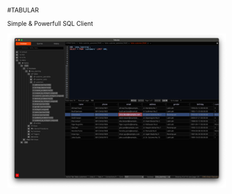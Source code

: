 #TABULAR


Simple & Powerfull SQL Client

![Screenshot Halaman Utama](screenshots/halaman-utama.jpg)